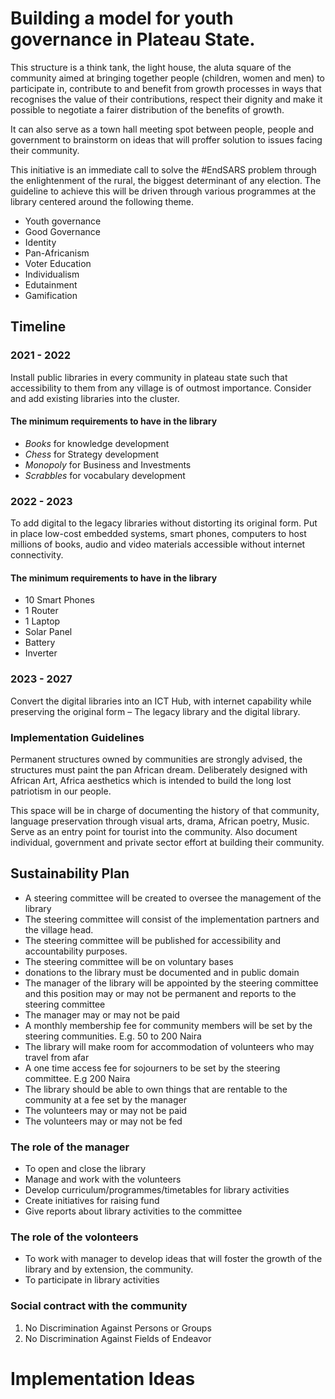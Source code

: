 # Building a model for youth governance in Plateau State.

This structure is a think tank, the light house, the aluta square of the community aimed at bringing  together people (children, women and men) to participate in, contribute to and benefit from growth processes in ways that recognises the value of their contributions, respect their dignity and make it possible to negotiate a fairer distribution of the benefits of growth.

It can also serve as a town hall meeting spot between people, people and government to brainstorm on ideas that will proffer solution to issues facing their community.

This initiative is an immediate call to solve the #EndSARS problem through the enlightenment of the rural, the biggest determinant of any election. The guideline to achieve this will be driven through various programmes at the library centered around the following theme.

- Youth governance
- Good Governance
- Identity
- Pan-Africanism
- Voter Education
- Individualism
- Edutainment
- Gamification


## Timeline
### 2021 - 2022
Install public libraries in every community in plateau state such that accessibility to them from any village is of outmost importance. Consider and add existing libraries into the cluster.

#### The minimum requirements to have in the library
 - *Books* for knowledge development
 - *Chess* for Strategy development
 - *Monopoly* for Business and Investments
 - *Scrabbles* for vocabulary development

### 2022 - 2023
To add digital to the legacy libraries without distorting its original form. Put in place low-cost embedded systems, smart phones, computers to host millions of books, audio and video materials accessible without internet connectivity.

#### The minimum requirements to have in the library
- 10 Smart Phones
- 1 Router
- 1 Laptop
- Solar Panel
- Battery
- Inverter

### 2023 - 2027
Convert the digital libraries into an ICT Hub, with internet capability while preserving the original form – The legacy library and the digital library.


### Implementation Guidelines
Permanent structures owned by communities are strongly advised, the structures must paint the pan African dream. Deliberately designed with African Art, Africa aesthetics which is intended to build the long lost patriotism in our people.

This space will be in charge of documenting the history of that community, language preservation through visual arts, drama, African poetry, Music. Serve as an entry point for tourist into the community. Also document individual, government and private sector effort at building their community.

## Sustainability Plan

- A steering committee will be created to oversee the management of the library
- The steering committee will consist of the implementation partners and the village head.
- The steering committee will be published for accessibility and accountability purposes.
- The steering committee will be on voluntary bases
- donations to the library must be documented and in public domain
- The manager of the library will be appointed by the steering committee and this position may or may not be permanent and reports to the steering committee
- The manager may or may not be paid
- A monthly membership fee for community members will be set by the steering communities. E.g. 50 to 200 Naira
- The library will make room for accommodation of volunteers who may travel from afar    
- A one time access fee for sojourners to be set by the steering committee. E.g 200 Naira
- The library should be able to own things that are rentable to the community at a fee set by the manager
- The volunteers may or may not be paid
- The volunteers may or may not be fed

### The role of the manager
- To open and close the library
- Manage and work with the volunteers
- Develop curriculum/programmes/timetables for library activities
- Create initiatives for raising fund
- Give reports about library activities to the committee

### The role of the volonteers
- To work with manager to develop ideas that will foster the growth of the library and by extension, the community.
- To participate in library activities

### Social contract with the community
1. No Discrimination Against Persons or Groups
2. No Discrimination Against Fields of Endeavor


# Implementation Ideas
